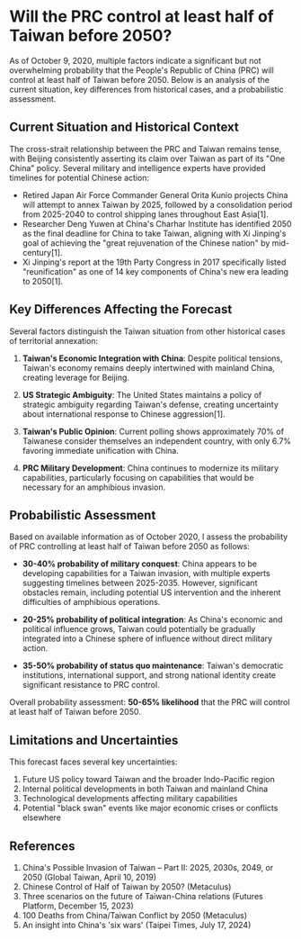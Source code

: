 # Will the PRC control at least half of Taiwan before 2050?

As of October 9, 2020, multiple factors indicate a significant but not overwhelming probability that the People's Republic of China (PRC) will control at least half of Taiwan before 2050. Below is an analysis of the current situation, key differences from historical cases, and a probabilistic assessment.

## Current Situation and Historical Context

The cross-strait relationship between the PRC and Taiwan remains tense, with Beijing consistently asserting its claim over Taiwan as part of its "One China" policy. Several military and intelligence experts have provided timelines for potential Chinese action:

- Retired Japan Air Force Commander General Orita Kunio projects China will attempt to annex Taiwan by 2025, followed by a consolidation period from 2025-2040 to control shipping lanes throughout East Asia[1].
- Researcher Deng Yuwen at China's Charhar Institute has identified 2050 as the final deadline for China to take Taiwan, aligning with Xi Jinping's goal of achieving the "great rejuvenation of the Chinese nation" by mid-century[1].
- Xi Jinping's report at the 19th Party Congress in 2017 specifically listed "reunification" as one of 14 key components of China's new era leading to 2050[1].

## Key Differences Affecting the Forecast

Several factors distinguish the Taiwan situation from other historical cases of territorial annexation:

1. **Taiwan's Economic Integration with China**: Despite political tensions, Taiwan's economy remains deeply intertwined with mainland China, creating leverage for Beijing.

2. **US Strategic Ambiguity**: The United States maintains a policy of strategic ambiguity regarding Taiwan's defense, creating uncertainty about international response to Chinese aggression[1].

3. **Taiwan's Public Opinion**: Current polling shows approximately 70% of Taiwanese consider themselves an independent country, with only 6.7% favoring immediate unification with China.

4. **PRC Military Development**: China continues to modernize its military capabilities, particularly focusing on capabilities that would be necessary for an amphibious invasion.

## Probabilistic Assessment

Based on available information as of October 2020, I assess the probability of PRC controlling at least half of Taiwan before 2050 as follows:

- **30-40% probability of military conquest**: China appears to be developing capabilities for a Taiwan invasion, with multiple experts suggesting timelines between 2025-2035. However, significant obstacles remain, including potential US intervention and the inherent difficulties of amphibious operations.

- **20-25% probability of political integration**: As China's economic and political influence grows, Taiwan could potentially be gradually integrated into a Chinese sphere of influence without direct military action.

- **35-50% probability of status quo maintenance**: Taiwan's democratic institutions, international support, and strong national identity create significant resistance to PRC control.

Overall probability assessment: **50-65% likelihood** that the PRC will control at least half of Taiwan before 2050.

## Limitations and Uncertainties

This forecast faces several key uncertainties:

1. Future US policy toward Taiwan and the broader Indo-Pacific region
2. Internal political developments in both Taiwan and mainland China
3. Technological developments affecting military capabilities
4. Potential "black swan" events like major economic crises or conflicts elsewhere

## References

1. China's Possible Invasion of Taiwan – Part II: 2025, 2030s, 2049, or 2050 (Global Taiwan, April 10, 2019)
2. Chinese Control of Half of Taiwan by 2050? (Metaculus)
3. Three scenarios on the future of Taiwan-China relations (Futures Platform, December 15, 2023)
4. 100 Deaths from China/Taiwan Conflict by 2050 (Metaculus)
5. An insight into China's 'six wars' (Taipei Times, July 17, 2024)